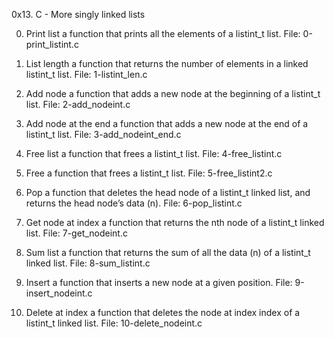 0x13. C - More singly linked lists

0. Print list
a function that prints all the elements of a listint_t list.
File: 0-print_listint.c

1. List length
a function that returns the number of elements in a linked listint_t list.
File: 1-listint_len.c

2. Add node
a function that adds a new node at the beginning of a listint_t list.
File: 2-add_nodeint.c

3. Add node at the end
a function that adds a new node at the end of a listint_t list.
File: 3-add_nodeint_end.c

4. Free list
a function that frees a listint_t list.
File: 4-free_listint.c

5. Free
a function that frees a listint_t list.
File: 5-free_listint2.c

6. Pop
a function that deletes the head node of a listint_t linked list, and returns the head node’s data (n).
File: 6-pop_listint.c

7. Get node at index
a function that returns the nth node of a listint_t linked list.
File: 7-get_nodeint.c

8. Sum list
a function that returns the sum of all the data (n) of a listint_t linked list.
File: 8-sum_listint.c

9. Insert
 a function that inserts a new node at a given position.
File: 9-insert_nodeint.c

10. Delete at index
a function that deletes the node at index index of a listint_t linked list.
File: 10-delete_nodeint.c
